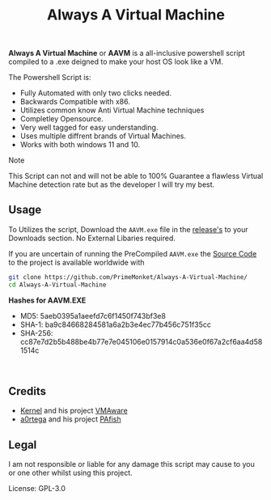 <h1 align="center">Always A Virtual Machine</h1>
<br>

**Always A Virtual Machine** or **AAVM** is a all-inclusive powershell script compiled to a .exe deigned to make your host OS look like a VM.

The Powershell Script is:
- Fully Automated with only two clicks needed.
- Backwards Compatible with x86.
- Utilizes common know Anti Virtual Machine techniques
- Completley Opensource.
- Very well tagged for easy understanding.
- Uses multiple diffrent brands of Virtual Machines.
- Works with both windows 11 and 10.

> [!NOTE]
> This Script can not and will not be able to 100% Guarantee a flawless Virtual Machine detection rate but as the developer I will try my best.
>

## Usage
To Utilizes the script, Download the `AAVM.exe` file in the [release's](https://github.com/PrimeMonket/Always-A-Virtual-Machine/releases/latest) to your Downloads section. No External Libaries required.

If you are uncertain of running the PreCompiled `AAVM.exe` the [Source Code](https://github.com/PrimeMonket/Always-A-Virtual-Machine/Main.ps1) to the project is available worldwide with
```bash
git clone https://github.com/PrimeMonket/Always-A-Virtual-Machine/
cd Always-A-Virtual-Machine
```

**Hashes for AAVM.EXE**
- MD5: 5aeb0395a1aeefd7c6f1450f743bf3e8
- SHA-1: ba9c84668284581a6a2b3e4ec77b456c751f35cc
- SHA-256: cc87e7d2b5b488be4b77e7e045106e0157914c0a536e0f67a2cf6aa4d581514c

<br>

## Credits
- [Kernel](https://github.com/kernelwernel) and his project [VMAware](https://github.com/kernelwernel/VMAware)
- [a0rtega](https://github.com/a0rtega) and his project [PAfish](https://github.com/a0rtega/pafish)




## Legal

I am not responsible or liable for any damage this script may cause to you or one other whilst using this project. 

License: GPL-3.0
